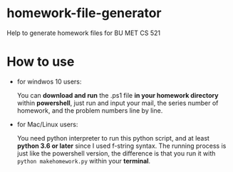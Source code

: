 # homework-file-generator
Help to generate homework files for BU MET CS 521

# How to use
   * for windwos 10 users:
   
      You can **download and run** the .ps1 file **in your homework directory** within **powershell**, just run and input your mail, the series number of homework, and the problem numbers line by line.
   * for Mac/Linux users:
   
      You need python interpreter to run this python script, and at least **python 3.6 or later** since I used f-string syntax.
      The running process is just like the powershell version, the difference is that you run it with ```python makehomework.py``` within your **terminal**.
